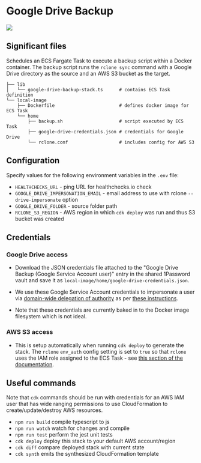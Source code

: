 # Google Drive Backup

<img src="https://healthchecks.io/badge/311aafdb-71ec-4397-865b-d6437d/zmvTEXvR/google-drive-backup.svg" />

## Significant files

Schedules an ECS Fargate Task to execute a backup script within a Docker container. The backup script runs the `rclone sync` command with a Google Drive directory as the source and an AWS S3 bucket as the target.

```
├── lib
│   └── google-drive-backup-stack.ts      # contains ECS Task definition
└── local-image
    ├── Dockerfile                        # defines docker image for ECS Task
    └── home
        ├── backup.sh                     # script executed by ECS Task
        ├── google-drive-credentials.json # credentials for Google Drive
        └── rclone.conf                   # includes config for AWS S3
```

## Configuration

Specify values for the following environment variables in the `.env` file:

* `HEALTHCHECKS_URL` - ping URL for healthchecks.io check
* `GOOGLE_DRIVE_IMPERSONATION_EMAIL` - email address to use with rclone `--drive-impersonate` option
* `GOOGLE_DRIVE_FOLDER` - source folder path
* `RCLONE_S3_REGION` - AWS region in which `cdk deploy` was run and thus S3 bucket was created

## Credentials

### Google Drive access

* Download the JSON credentials file attached to the "Google Drive Backup (Google Service Account user)" entry in the shared 1Password vault and save it as `local-image/home/google-drive-credentials.json`.

* We use these Google Service Account credentials to impersonate a user via [domain-wide delegation of authority](https://developers.google.com/admin-sdk/directory/v1/guides/delegation) as per [these instructions](https://rclone.org/drive/#use-case-google-apps-g-suite-account-and-individual-drive).

* Note that these credentials are currently baked in to the Docker image filesystem which is not ideal.

### AWS S3 access

* This is setup automatically when running `cdk deploy` to generate the stack. The `rclone` `env_auth` config setting is set to `true` so that `rclone` uses the IAM role assigned to the ECS Task - see [this section of the documentation](https://rclone.org/s3/#authentication).

## Useful commands

Note that `cdk` commands should be run with credentials for an AWS IAM user that has wide ranging permissions to use CloudFormation to create/update/destroy AWS resources.

* `npm run build`   compile typescript to js
* `npm run watch`   watch for changes and compile
* `npm run test`    perform the jest unit tests
* `cdk deploy`      deploy this stack to your default AWS account/region
* `cdk diff`        compare deployed stack with current state
* `cdk synth`       emits the synthesized CloudFormation template
